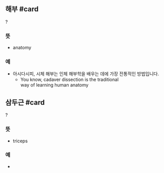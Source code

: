 ## 해부 #card
?
### 뜻
- anatomy
### 예
- 아시다시피, 시체 해부는 인체 해부학을 배우는 데에 가장 전통적인 방법입니다.
	- You know, cadaver dissection is the traditional way of learning human anatomy

## 삼두근 #card
?
### 뜻
- triceps
### 예
-
<!--SR:!2024-10-12,1,230-->

